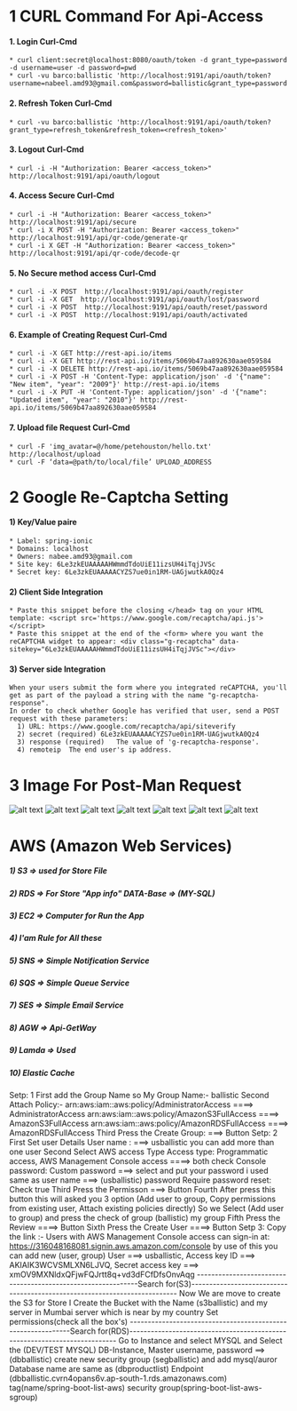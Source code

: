 # 1 CURL Command For Api-Access
#### 1. Login Curl-Cmd
	* curl client:secret@localhost:8080/oauth/token -d grant_type=password -d username=user -d password=pwd
	* curl -vu barco:ballistic 'http://localhost:9191/api/oauth/token?username=nabeel.amd93@gmail.com&password=ballistic&grant_type=password'
#### 2. Refresh Token Curl-Cmd
	* curl -vu barco:ballistic 'http://localhost:9191/api/oauth/token?grant_type=refresh_token&refresh_token=<refresh_token>'
#### 3. Logout Curl-Cmd
    * curl -i -H "Authorization: Bearer <access_token>" http://localhost:9191/api/oauth/logout
#### 4. Access Secure Curl-Cmd
	* curl -i -H "Authorization: Bearer <access_token>" http://localhost:9191/api/secure
	* curl -i X POST -H "Authorization: Bearer <access_token>" http://localhost:9191/api/qr-code/generate-qr
	* curl -i X GET -H "Authorization: Bearer <access_token>" http://localhost:9191/api/qr-code/decode-qr
#### 5. No Secure method access Curl-Cmd
	* curl -i -X POST  http://localhost:9191/api/oauth/register
	* curl -i -X GET  http://localhost:9191/api/oauth/lost/password
	* curl -i -X POST  http://localhost:9191/api/oauth/reset/password
	* curl -i -X POST  http://localhost:9191/api/oauth/activated
#### 6. Example of Creating Request Curl-Cmd
	* curl -i -X GET http://rest-api.io/items
	* curl -i -X GET http://rest-api.io/items/5069b47aa892630aae059584
	* curl -i -X DELETE http://rest-api.io/items/5069b47aa892630aae059584
	* curl -i -X POST -H 'Content-Type: application/json' -d '{"name": "New item", "year": "2009"}' http://rest-api.io/items
	* curl -i -X PUT -H 'Content-Type: application/json' -d '{"name": "Updated item", "year": "2010"}' http://rest-api.io/items/5069b47aa892630aae059584
#### 7. Upload file Request Curl-Cmd
	* curl -F 'img_avatar=@/home/petehouston/hello.txt' http://localhost/upload
	* curl -F ‘data=@path/to/local/file’ UPLOAD_ADDRESS

# 2 Google Re-Captcha Setting
#### 1) Key/Value paire
```
* Label: spring-ionic
* Domains: localhost
* Owners: nabee.amd93@gmail.com
* Site key: 6Le3zkEUAAAAAHWmmdTdoUiE11izsUH4iTqjJVSc
* Secret key: 6Le3zkEUAAAAACYZS7ue0in1RM-UAGjwutkA0Qz4
```
#### 2) Client Side Integration
```
* Paste this snippet before the closing </head> tag on your HTML template: <script src='https://www.google.com/recaptcha/api.js'></script>
* Paste this snippet at the end of the <form> where you want the reCAPTCHA widget to appear: <div class="g-recaptcha" data-sitekey="6Le3zkEUAAAAAHWmmdTdoUiE11izsUH4iTqjJVSc"></div>
```
#### 3) Server side Integration
```
When your users submit the form where you integrated reCAPTCHA, you'll get as part of the payload a string with the name "g-recaptcha-response".
In order to check whether Google has verified that user, send a POST request with these parameters:
  1) URL: https://www.google.com/recaptcha/api/siteverify
  2) secret (required) 6Le3zkEUAAAAACYZS7ue0in1RM-UAGjwutkA0Qz4
  3) response (required)   The value of 'g-recaptcha-response'.
  4) remoteip  The end user's ip address.
```
# 3 Image For Post-Man Request
![alt text](postman/access_data.png)
![alt text](postman/login.png)
![alt text](postman/refresh_token.png)
![alt text](postman/token_image.png)
![alt text](postman/unauthorized.png)
![alt text](postman/FileUpload_Postman.png)
![alt text](postman/barco.png)

# AWS (Amazon Web Services)
##### 1) S3 => used for Store File
##### 2) RDS => For Store "App info" DATA-Base => (MY-SQL)
##### 3) EC2 => Computer for Run the App
##### 4) I'am Rule for All these
##### 5) SNS => Simple Notification Service
##### 6) SQS => Simple Queue Service
##### 7) SES => Simple Email Service
##### 8) AGW => Api-GetWay
##### 9) Lamda => Used
##### 10) Elastic Cache


Setp: 1
First add the Group Name so My Group Name:- ballistic
Second Attach Policy:- 
			arn:aws:iam::aws:policy/AdministratorAccess ====> AdministratorAccess
			arn:aws:iam::aws:policy/AmazonS3FullAccess  ====> AmazonS3FullAccess
			arn:aws:iam::aws:policy/AmazonRDSFullAccess ====> AmazonRDSFullAccess
Third Press the Create Group: ===> Button
Setp: 2
First Set user Details
	User name : ===> usballistic
	you can add more than one user
Second Select AWS access Type
	Access type: Programmatic access, AWS Management Console access ====> both check
	Console password: Custom password ===> select and put your password i used same as user name ===> (usballistic) password
	Require password reset: Check true
Third Press the Permisson ===> Button
Fourth After press this button this will asked you 3 option (Add user to group, Copy permissions from existing user, Attach existing policies directly)
So we Select (Add user to group) and press the check of group (ballistic) my group
Fifth Press the Review ====> Button
Sixth Press the Create User ====> Button
Setp 3:
	Copy the link :- Users with AWS Management Console access can sign-in at: https://316048168081.signin.aws.amazon.com/console
	by use of this you can add new (user, group)
	User ===> usballistic, Access key ID  ===> AKIAIK3WCVSMLXN6LJVQ,   Secret access key  ===> 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
-------------------------------------------------------------Search for(S3)--------------------------------------------------------------------------
Now We are move to create the S3 for Store I Create the Bucket with the Name (s3ballistic) and my server in Mumbai server which is near by my country
Set permissions(check all the box's)
-------------------------------------------------------------Search for(RDS)--------------------------------------------------------------------------
Go to Instance and select MYSQL and Select the (DEV/TEST MYSQL)
DB-Instance, Master username, password ==> (dbballistic)
create new security group (segballistic) and add mysql/auror
Database name are same as (dbproductlist)
Endpoint (dbballistic.cvrn4opans6v.ap-south-1.rds.amazonaws.com)
tag(name/spring-boot-list-aws)
security group(spring-boot-list-aws-sgroup)
